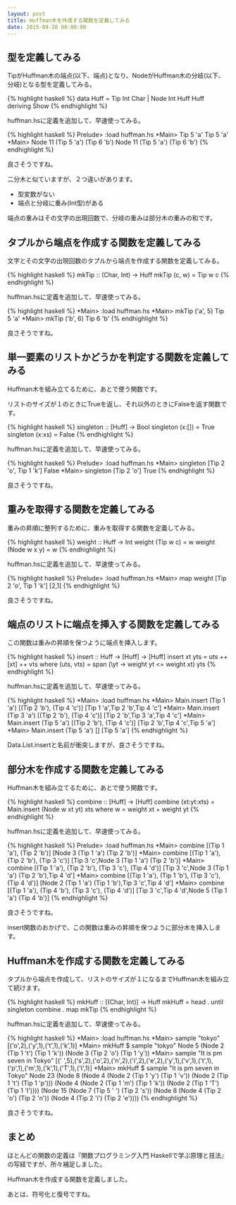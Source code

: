 ```yaml
---
layout: post
title: Huffman木を作成する関数を定義してみる
date: 2015-09-28 00:00:00
---
```


## 型を定義してみる

TipがHuffman木の端点(以下、端点)となり、NodeがHuffman木の分岐(以下、分岐)となる型を定義してみる。

{% highlight haskell %}
data Huff = Tip Int Char | Node Int Huff Huff deriving Show
{% endhighlight %}

huffman.hsに定義を追加して、早速使ってみる。

{% highlight haskell %}
Prelude> :load huffman.hs
*Main> Tip 5 'a'
Tip 5 'a'
*Main> Node 11 (Tip 5 'a') (Tip 6 'b')
Node 11 (Tip 5 'a') (Tip 6 'b')
{% endhighlight %}

良さそうですね。

二分木と似ていますが、２つ違いがあります。

- 型変数がない
- 端点と分岐に重み(Int型)がある

端点の重みはその文字の出現回数で、分岐の重みは部分木の重みの和です。

## タプルから端点を作成する関数を定義してみる

文字とその文字の出現回数のタプルから端点を作成する関数を定義してみる。

{% highlight haskell %}
mkTip :: (Char, Int) -> Huff
mkTip (c, w) = Tip w c
{% endhighlight %}

huffman.hsに定義を追加して、早速使ってみる。

{% highlight haskell %}
*Main> :load huffman.hs
*Main> mkTip ('a', 5)
Tip 5 'a'
*Main> mkTip ('b', 6)
Tip 6 'b'
{% endhighlight %}

良さそうですね。

## 単一要素のリストかどうかを判定する関数を定義してみる

Huffman木を組み立てるために、あとで使う関数です。

リストのサイズが１のときにTrueを返し、それ以外のときにFalseを返す関数です。

{% highlight haskell %}
singleton :: [Huff] -> Bool
singleton (x:[]) = True
singleton (x:xs) = False
{% endhighlight %}

huffman.hsに定義を追加して、早速使ってみる。

{% highlight haskell %}
Prelude> :load huffman.hs
*Main> singleton [Tip 2 'o', Tip 1 'k']
False
*Main> singleton [Tip 2 'o']
True
{% endhighlight %}

良さそうですね。

## 重みを取得する関数を定義してみる

重みの昇順に整列するために、重みを取得する関数を定義してみる。

{% highlight haskell %}
weight :: Huff -> Int
weight (Tip w c)    = w
weight (Node w x y) = w
{% endhighlight %}

huffman.hsに定義を追加して、早速使ってみる。

{% highlight haskell %}
Prelude> :load huffman.hs
*Main> map weight [Tip 2 'o', Tip 1 'k']
[2,1]
{% endhighlight %}

良さそうですね。

## 端点のリストに端点を挿入する関数を定義してみる

この関数は重みの昇順を保つように端点を挿入します。

{% highlight haskell %}
insert :: Huff -> [Huff] -> [Huff]
insert xt yts = uts ++ [xt] ++ vts
                where (uts, vts) = span (\yt -> weight yt <= weight xt) yts
{% endhighlight %}

huffman.hsに定義を追加して、早速使ってみる。

{% highlight haskell %}
*Main> :load huffman.hs
*Main> Main.insert (Tip 1 'a') [(Tip 2 'b'), (Tip 4 'c')]
[Tip 1 'a',Tip 2 'b',Tip 4 'c']
*Main> Main.insert (Tip 3 'a') [(Tip 2 'b'), (Tip 4 'c')]
[Tip 2 'b',Tip 3 'a',Tip 4 'c']
*Main> Main.insert (Tip 5 'a') [(Tip 2 'b'), (Tip 4 'c')]
[Tip 2 'b',Tip 4 'c',Tip 5 'a']
*Main> Main.insert (Tip 5 'a') []
[Tip 5 'a']
{% endhighlight %}

Data.List.insertと名前が衝突しますが、良さそうですね。

## 部分木を作成する関数を定義してみる

Huffman木を組み立てるために、あとで使う関数です。

{% highlight haskell %}
combine :: [Huff] -> [Huff]
combine (xt:yt:xts) = Main.insert (Node w xt yt) xts
                      where w = weight xt + weight yt
{% endhighlight %}

huffman.hsに定義を追加して、早速使ってみる。

{% highlight haskell %}
Prelude> :load huffman.hs
*Main> combine [(Tip 1 'a'), (Tip 2 'b')]
[Node 3 (Tip 1 'a') (Tip 2 'b')]
*Main> combine [(Tip 1 'a'), (Tip 2 'b'), (Tip 3 'c')]
[Tip 3 'c',Node 3 (Tip 1 'a') (Tip 2 'b')]
*Main> combine [(Tip 1 'a'), (Tip 2 'b'), (Tip 3 'c'), (Tip 4 'd')]
[Tip 3 'c',Node 3 (Tip 1 'a') (Tip 2 'b'),Tip 4 'd']
*Main> combine [(Tip 1 'a'), (Tip 1 'b'), (Tip 3 'c'), (Tip 4 'd')]
[Node 2 (Tip 1 'a') (Tip 1 'b'),Tip 3 'c',Tip 4 'd']
*Main> combine [(Tip 1 'a'), (Tip 4 'b'), (Tip 3 'c'), (Tip 4 'd')]
[Tip 3 'c',Tip 4 'd',Node 5 (Tip 1 'a') (Tip 4 'b')]
{% endhighlight %}

良さそうですね。

insert関数のおかげで、この関数は重みの昇順を保つように部分木を挿入します。

## Huffman木を作成する関数を定義してみる

タプルから端点を作成して、リストのサイズが１になるまでHuffman木を組み立て続けます。

{% highlight haskell %}
mkHuff :: [(Char, Int)] -> Huff
mkHuff = head . until singleton combine . map mkTip
{% endhighlight %}

huffman.hsに定義を追加して、早速使ってみる。

{% highlight haskell %}
*Main> :load huffman.hs
*Main> sample "tokyo"
[('o',2),('y',1),('t',1),('k',1)]
*Main> mkHuff $ sample "tokyo"
Node 5 (Node 2 (Tip 1 't') (Tip 1 'k')) (Node 3 (Tip 2 'o') (Tip 1 'y'))
*Main> sample "It is pm seven in Tokyo"
[(' ',5),('s',2),('o',2),('n',2),('i',2),('e',2),('y',1),('v',1),('t',1),('p',1),('m',1),('k',1),('T',1),('I',1)]
*Main> mkHuff $ sample "It is pm seven in Tokyo"
Node 23 (Node 8
          (Node 4 (Node 2 (Tip 1 'y') (Tip 1 'v')) (Node 2 (Tip 1 't') (Tip 1 'p')))
          (Node 4 (Node 2 (Tip 1 'm') (Tip 1 'k')) (Node 2 (Tip 1 'T') (Tip 1 'I')))) 
        (Node 15
          (Node 7 (Tip 5 ' ') (Tip 2 's'))
          (Node 8 (Node 4 (Tip 2 'o') (Tip 2 'n')) (Node 4 (Tip 2 'i') (Tip 2 'e'))))
{% endhighlight %}

良さそうですね。

## まとめ

ほとんどの関数の定義は『関数プログラミング入門 Haskellで学ぶ原理と技法』の写経ですが、所々補足しました。

Huffman木を作成する関数を定義しました。

あとは、符号化と復号ですね。

